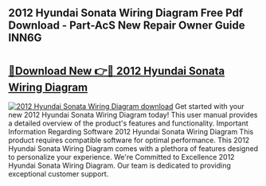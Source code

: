 ## 2012 Hyundai Sonata Wiring Diagram Free Pdf Download - Part-AcS New Repair Owner Guide lNN6G

# <h2><a href="http://dfimeeh.blite.top/?on=2012+Hyundai+Sonata+Wiring+Diagram">🔗Download New 👉🔴 2012 Hyundai Sonata Wiring Diagram</a></h2>

[![2012 Hyundai Sonata Wiring Diagram download](https://i.imgur.com/lujVjoI.png)](http://dfimeeh.blite.top/?on=2012+Hyundai+Sonata+Wiring+Diagram)
Get started with your new 2012 Hyundai Sonata Wiring Diagram today! This user manual provides a detailed overview of the product's features and functionality. Important Information Regarding Software 2012 Hyundai Sonata Wiring Diagram This product requires compatible software for optimal performance. This 2012 Hyundai Sonata Wiring Diagram comes with a plethora of features designed to personalize your experience. We're Committed to Excellence 2012 Hyundai Sonata Wiring Diagram. Our team is dedicated to providing exceptional customer support.

